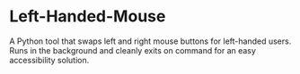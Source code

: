 # Left-Handed-Mouse
A Python tool that swaps left and right mouse buttons for left-handed users. Runs in the background and cleanly exits on command for an easy accessibility solution.
